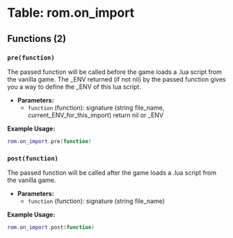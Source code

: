 # Table: rom.on_import

## Functions (2)

### `pre(function)`

The passed function will be called before the game loads a .lua script from the vanilla game.
The _ENV returned (if not nil) by the passed function gives you a way to define the _ENV of this lua script.

- **Parameters:**
  - `function` (function): signature (string file_name, current_ENV_for_this_import) return nil or _ENV

**Example Usage:**
```lua
rom.on_import.pre(function)
```

### `post(function)`

The passed function will be called after the game loads a .lua script from the vanilla game.

- **Parameters:**
  - `function` (function): signature (string file_name)

**Example Usage:**
```lua
rom.on_import.post(function)
```


